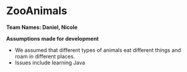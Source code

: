 # ZooAnimals
 
**Team Names: Daniel, Nicole**

**Assumptions made for development**
- We assumed that different types of animals eat different things and roam in different places.
- Issues include learning Java
